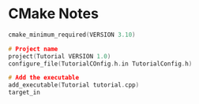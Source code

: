 # CMake Notes

```cpp
cmake_minimum_required(VERSION 3.10)

# Project name
project(Tutorial VERSION 1.0)
configure_file(TutorialCOnfig.h.in TutorialConfig.h)

# Add the executable
add_executable(Tutorial tutorial.cpp)
target_in
```
<!--stackedit_data:
eyJoaXN0b3J5IjpbMjgxMzgzMzBdfQ==
-->